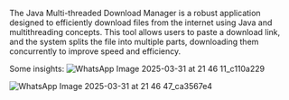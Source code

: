 The Java Multi-threaded Download Manager is a robust application designed to efficiently download files from the internet using Java and multithreading concepts. This tool allows users to paste a download link, and the system splits the file into multiple parts, downloading them concurrently to improve speed and efficiency.

Some insights:
![WhatsApp Image 2025-03-31 at 21 46 11_c110a229](https://github.com/user-attachments/assets/ef60f423-b2f1-4aae-87cb-12ba91d8acd1)


![WhatsApp Image 2025-03-31 at 21 46 47_ca3567e4](https://github.com/user-attachments/assets/4871c394-b031-4e35-bbc3-5bea7d1dd19e)
